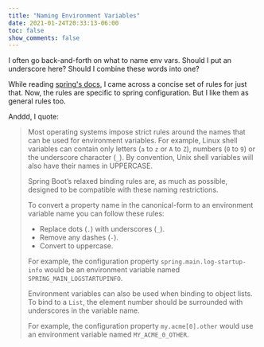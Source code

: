 ```yaml
---
title: "Naming Environment Variables"
date: 2021-01-24T20:33:13-06:00
toc: false
show_comments: false
---
```


I often go back-and-forth on what to name env vars. Should I put an underscore here? Should I combine these words into one?

While reading [spring's docs](https://docs.spring.io/spring-boot/docs/current/reference/htmlsingle/#boot-features-external-config-relaxed-binding-from-environment-variables), I came across a concise set of rules for just that. Now, the rules are specific to spring configuration. But I like them as general rules too. 

Anddd, I quote:

> Most operating systems impose strict rules around the names that can be used for environment variables. For example, Linux shell variables can contain only letters (`a` to `z` or `A` to `Z`), numbers (`0` to `9`) or the underscore character (`_`). By convention, Unix shell variables will also have their names in UPPERCASE.
>
> Spring Boot’s relaxed binding rules are, as much as possible, designed to be compatible with these naming restrictions.
>
> To convert a property name in the canonical-form to an environment variable name you can follow these rules:
> - Replace dots (`.`) with underscores (`_`).
> - Remove any dashes (`-`).
> - Convert to uppercase.
>
> For example, the configuration property `spring.main.log-startup-info` would be an environment variable named `SPRING_MAIN_LOGSTARTUPINFO`.
>
> Environment variables can also be used when binding to object lists. To bind to a `List`, the element number should be surrounded with underscores in the variable name.
>
> For example, the configuration property `my.acme[0].other` would use an environment variable named `MY_ACME_0_OTHER`.
